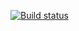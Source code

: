 [![Build status](https://ci.appveyor.com/api/projects/status/jwg9ohw1f0q9y6mx/branch/main?svg=true)](https://ci.appveyor.com/project/alenakatkova96/postmanecho/branch/main)
